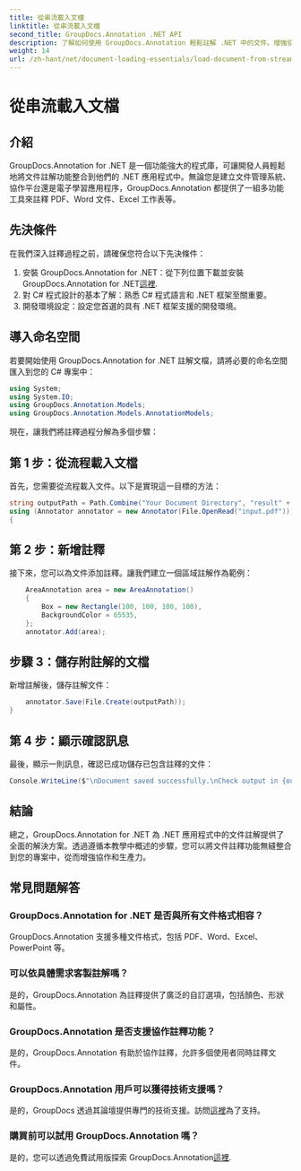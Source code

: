 ```yaml
---
title: 從串流載入文檔
linktitle: 從串流載入文檔
second_title: GroupDocs.Annotation .NET API
description: 了解如何使用 GroupDocs.Annotation 輕鬆註解 .NET 中的文件。增強協作和生產力。
weight: 14
url: /zh-hant/net/document-loading-essentials/load-document-from-stream/
---
```


# 從串流載入文檔

## 介紹
GroupDocs.Annotation for .NET 是一個功能強大的程式庫，可讓開發人員輕鬆地將文件註解功能整合到他們的 .NET 應用程式中。無論您是建立文件管理系統、協作平台還是電子學習應用程序，GroupDocs.Annotation 都提供了一組多功能工具來註釋 PDF、Word 文件、Excel 工作表等。
## 先決條件
在我們深入註釋過程之前，請確保您符合以下先決條件：
1. 安裝 GroupDocs.Annotation for .NET：從下列位置下載並安裝 GroupDocs.Annotation for .NET[這裡](https://releases.groupdocs.com/annotation/net/).
2. 對 C# 程式設計的基本了解：熟悉 C# 程式語言和 .NET 框架至關重要。
3. 開發環境設定：設定您首選的具有 .NET 框架支援的開發環境。

## 導入命名空間
若要開始使用 GroupDocs.Annotation for .NET 註解文檔，請將必要的命名空間匯入到您的 C# 專案中：
```csharp
using System;
using System.IO;
using GroupDocs.Annotation.Models;
using GroupDocs.Annotation.Models.AnnotationModels;
```

現在，讓我們將註釋過程分解為多個步驟：
## 第 1 步：從流程載入文檔
首先，您需要從流程載入文件。以下是實現這一目標的方法：
```csharp
string outputPath = Path.Combine("Your Document Directory", "result" + Path.GetExtension("input.pdf"));
using (Annotator annotator = new Annotator(File.OpenRead("input.pdf")))
{
```
## 第 2 步：新增註釋
接下來，您可以為文件添加註釋。讓我們建立一個區域註解作為範例：
```csharp
	AreaAnnotation area = new AreaAnnotation()
	{
		Box = new Rectangle(100, 100, 100, 100),
		BackgroundColor = 65535,
	};
	annotator.Add(area);
```
## 步驟 3：儲存附註解的文檔
新增註解後，儲存註解文件：
```csharp
	annotator.Save(File.Create(outputPath));
}
```
## 第 4 步：顯示確認訊息
最後，顯示一則訊息，確認已成功儲存已包含註釋的文件：
```csharp
Console.WriteLine($"\nDocument saved successfully.\nCheck output in {outputPath}.");
```

## 結論
總之，GroupDocs.Annotation for .NET 為 .NET 應用程式中的文件註解提供了全面的解決方案。透過遵循本教學中概述的步驟，您可以將文件註釋功能無縫整合到您的專案中，從而增強協作和生產力。
## 常見問題解答
### GroupDocs.Annotation for .NET 是否與所有文件格式相容？
GroupDocs.Annotation 支援多種文件格式，包括 PDF、Word、Excel、PowerPoint 等。
### 可以依具體需求客製註解嗎？
是的，GroupDocs.Annotation 為註釋提供了廣泛的自訂選項，包括顏色、形狀和屬性。
### GroupDocs.Annotation 是否支援協作註釋功能？
是的，GroupDocs.Annotation 有助於協作註釋，允許多個使用者同時註釋文件。
### GroupDocs.Annotation 用戶可以獲得技術支援嗎？
是的，GroupDocs 透過其論壇提供專門的技術支援。訪問[這裡](https://forum.groupdocs.com/c/annotation/10)為了支持。
### 購買前可以試用 GroupDocs.Annotation 嗎？
是的，您可以透過免費試用版探索 GroupDocs.Annotation[這裡](https://releases.groupdocs.com/).